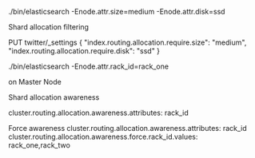 

./bin/elasticsearch -Enode.attr.size=medium -Enode.attr.disk=ssd


Shard allocation filtering

PUT twitter/_settings
{
  "index.routing.allocation.require.size": "medium",
  "index.routing.allocation.require.disk": "ssd"
}


./bin/elasticsearch -Enode.attr.rack_id=rack_one

on Master Node

Shard allocation awareness

cluster.routing.allocation.awareness.attributes: rack_id

Force awareness
cluster.routing.allocation.awareness.attributes: rack_id
cluster.routing.allocation.awareness.force.rack_id.values: rack_one,rack_two